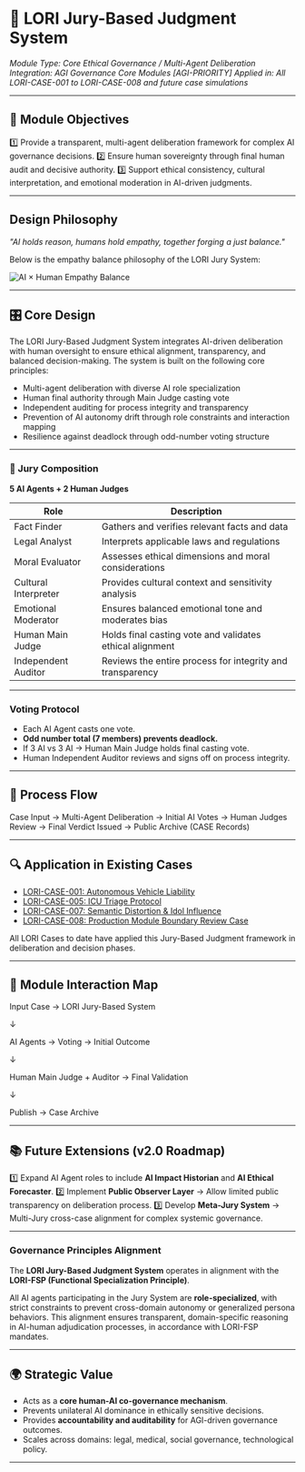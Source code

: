 # 📜 LORI Jury-Based Judgment System

*Module Type: Core Ethical Governance / Multi-Agent Deliberation*
*Integration: AGI Governance Core Modules [AGI-PRIORITY]*
*Applied in: All LORI-CASE-001 to LORI-CASE-008 and future case simulations*

---

## 🎯 Module Objectives

1️⃣ Provide a transparent, multi-agent deliberation framework for complex AI governance decisions.
2️⃣ Ensure human sovereignty through final human audit and decisive authority.
3️⃣ Support ethical consistency, cultural interpretation, and emotional moderation in AI-driven judgments.

---

## Design Philosophy

*"AI holds reason, humans hold empathy, together forging a just balance."*

Below is the empathy balance philosophy of the LORI Jury System:

![AI × Human Empathy Balance](assets/images/AI_Human_Empathy_Balance.png)

---

## 🎛️ Core Design

The LORI Jury-Based Judgment System integrates AI-driven deliberation with human oversight to ensure ethical alignment, transparency, and balanced decision-making. The system is built on the following core principles:

- Multi-agent deliberation with diverse AI role specialization
- Human final authority through Main Judge casting vote
- Independent auditing for process integrity and transparency
- Prevention of AI autonomy drift through role constraints and interaction mapping
- Resilience against deadlock through odd-number voting structure

---

### 🧩 Jury Composition

**5 AI Agents + 2 Human Judges**

| Role | Description |
|--------------------------|--------------------------------------------------------------|
| Fact Finder | Gathers and verifies relevant facts and data |
| Legal Analyst | Interprets applicable laws and regulations |
| Moral Evaluator | Assesses ethical dimensions and moral considerations |
| Cultural Interpreter | Provides cultural context and sensitivity analysis |
| Emotional Moderator | Ensures balanced emotional tone and moderates bias |
| Human Main Judge | Holds final casting vote and validates ethical alignment |
| Independent Auditor | Reviews the entire process for integrity and transparency |

---

### Voting Protocol

- Each AI Agent casts one vote.
- **Odd number total (7 members) prevents deadlock.**
- If 3 AI vs 3 AI → Human Main Judge holds final casting vote.
- Human Independent Auditor reviews and signs off on process integrity.

---

## 🧭 Process Flow

Case Input → Multi-Agent Deliberation → Initial AI Votes → Human Judges Review → Final Verdict Issued → Public Archive (CASE Records)

---

## 🔍 Application in Existing Cases

- [LORI-CASE-001: Autonomous Vehicle Liability](../cases/LORI-CASE-001.md)
- [LORI-CASE-005: ICU Triage Protocol](../cases/LORI-CASE-005.md)
- [LORI-CASE-007: Semantic Distortion & Idol Influence](../cases/LORI-CASE-007.md)
- [LORI-CASE-008: Production Module Boundary Review Case](../cases/LORI-CASE-008.md)

All LORI Cases to date have applied this Jury-Based Judgment framework in deliberation and decision phases.

---

## 🔄 Module Interaction Map

Input Case → LORI Jury-Based System

↓

AI Agents → Voting → Initial Outcome

↓

Human Main Judge + Auditor → Final Validation

↓

Publish → Case Archive

---

## 📚 Future Extensions (v2.0 Roadmap)

1️⃣ Expand AI Agent roles to include **AI Impact Historian** and **AI Ethical Forecaster**.
2️⃣ Implement **Public Observer Layer** → Allow limited public transparency on deliberation process.
3️⃣ Develop **Meta-Jury System** → Multi-Jury cross-case alignment for complex systemic governance.

---

### Governance Principles Alignment

The **LORI Jury-Based Judgment System** operates in alignment with the **LORI-FSP (Functional Specialization Principle)**.

All AI agents participating in the Jury System are **role-specialized**, with strict constraints to prevent cross-domain autonomy or generalized persona behaviors. This alignment ensures transparent, domain-specific reasoning in AI-human adjudication processes, in accordance with LORI-FSP mandates.

---

## 🌍 Strategic Value

- Acts as a **core human-AI co-governance mechanism**.
- Prevents unilateral AI dominance in ethically sensitive decisions.
- Provides **accountability and auditability** for AGI-driven governance outcomes.
- Scales across domains: legal, medical, social governance, technological policy.

---




